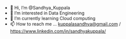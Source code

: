 - 👋 Hi, I’m @Sandhya_Kuppala
- 👀 I’m interested in Data Engineering
- 🌱 I’m currently learning Cloud computing
- 📫 How to reach me ... kuppalasandhya@gmail.com / https://www.linkedin.com/in/sandhyakuppala/

<!---
Sandhya-Kuppala/Sandhya-Kuppala is a ✨ special ✨ repository because its `README.md` (this file) appears on your GitHub profile.
You can click the Preview link to take a look at your changes.
--->
